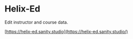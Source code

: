 # Helix-Ed

Edit instructor and course data. 

[https://helix-ed.sanity.studio](https://helix-ed.sanity.studio/)
